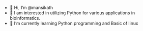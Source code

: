 - 👋 Hi, I’m @mansikath
- 👀 I am interested in utilizing Python for various applications in bioinformatics.
- 🌱 I’m currently learning Python programming and Basic of linux

<!---
mansikath/mansikath is a ✨ special ✨ repository because its `README.md` (this file) appears on your GitHub profile.
You can click the Preview link to take a look at your changes.
--->

